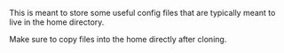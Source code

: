 This is meant to store some useful config files that are typically meant to live in the home directory.

Make sure to copy files into the home directly after cloning.
